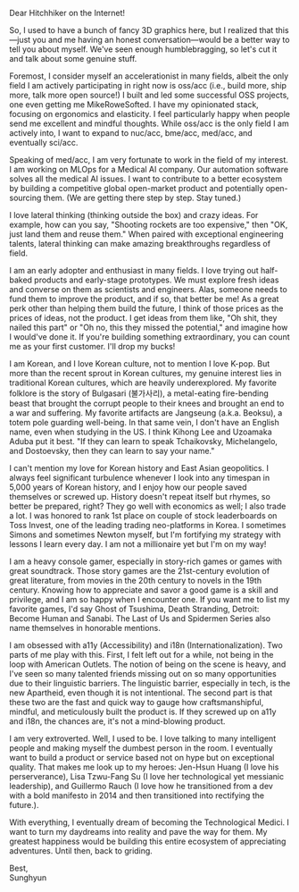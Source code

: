 Dear Hitchhiker on the Internet!

So, I used to have a bunch of fancy 3D graphics here, but I realized that this—just you and me having an honest conversation—would be a better way to tell you about myself. We've seen enough humblebragging, so let's cut it and talk about some genuine stuff.

Foremost, I consider myself an accelerationist in many fields, albeit the only field I am actively participating in right now is oss/acc (i.e., build more, ship more, talk more open source!) I built and led some successful OSS projects, one even getting me MikeRoweSofted. I have my opinionated stack, focusing on ergonomics and elasticity. I feel particularly happy when people send me excellent and mindful thoughts. While oss/acc is the only field I am actively into, I want to expand to nuc/acc, bme/acc, med/acc, and eventually sci/acc.

Speaking of med/acc, I am very fortunate to work in the field of my interest. I am working on MLOps for a Medical AI company. Our automation software solves all the medical AI issues. I want to contribute to a better ecosystem by building a competitive global open-market product and potentially open-sourcing them. (We are getting there step by step. Stay tuned.)

I love lateral thinking (thinking outside the box) and crazy ideas. For example, how can you say, "Shooting rockets are too expensive," then "OK, just land them and reuse them." When paired with exceptional engineering talents, lateral thinking can make amazing breakthroughs regardless of field.

I am an early adopter and enthusiast in many fields. I love trying out half-baked products and early-stage prototypes. We must explore fresh ideas and converse on them as scientists and engineers. Alas, someone needs to fund them to improve the product, and if so, that better be me! As a great perk other than helping them build the future, I think of those prices as the prices of ideas, not the product. I get ideas from them like, "Oh shit, they nailed this part" or "Oh no, this they missed the potential," and imagine how I would've done it. If you're building something extraordinary, you can count me as your first customer. I'll drop my bucks!

I am Korean, and I love Korean culture, not to mention I love K-pop. But more than the recent sprout in Korean cultures, my genuine interest lies in traditional Korean cultures, which are heavily underexplored. My favorite folklore is the story of Bulgasari (불가사리), a metal-eating fire-bending beast that brought the corrupt people to their knees and brought an end to a war and suffering. My favorite artifacts are Jangseung (a.k.a. Beoksu), a totem pole guarding well-being. In that same vein, I don't have an English name, even when studying in the US. I think Kihong Lee and Uzoamaka Aduba put it best. "If they can learn to speak Tchaikovsky, Michelangelo, and Dostoevsky, then they can learn to say your name."

I can't mention my love for Korean history and East Asian geopolitics. I always feel significant turbulence whenever I look into any timespan in 5,000 years of Korean history, and I enjoy how our people saved themselves or screwed up. History doesn't repeat itself but rhymes, so better be prepared, right? They go well with economics as well; I also trade a lot. I was honored to rank 1st place on couple of stock leaderboards on Toss Invest, one of the leading trading neo-platforms in Korea. I sometimes Simons and sometimes Newton myself, but I'm fortifying my strategy with lessons I learn every day. I am not a millionaire yet but I'm on my way!

I am a heavy console gamer, especially in story-rich games or games with great soundtrack. Those story games are the 21st-century evolution of great literature, from movies in the 20th century to novels in the 19th century. Knowing how to appreciate and savor a good game is a skill and privilege, and I am so happy when I encounter one. If you want me to list my favorite games, I'd say Ghost of Tsushima, Death Stranding, Detroit: Become Human and Sanabi. The Last of Us and Spidermen Series also name themselves in honorable mentions.

I am obsessed with a11y (Accessibility) and i18n (Internationalization). Two parts of me play with this. First, I felt left out for a while, not being in the loop with American Outlets. The notion of being on the scene is heavy, and I've seen so many talented friends missing out on so many opportunities due to their linguistic barriers. The linguistic barrier, especially in tech, is the new Apartheid, even though it is not intentional. The second part is that these two are the fast and quick way to gauge how craftsmanshipful, mindful, and meticulously built the product is. If they screwed up on a11y and i18n, the chances are, it's not a mind-blowing product.

I am very extroverted. Well, I used to be. I love talking to many intelligent people and making myself the dumbest person in the room. I eventually want to build a product or service based not on hype but on exceptional quality. That makes me look up to my heroes: Jen-Hsun Huang (I love his perserverance), Lisa Tzwu-Fang Su (I love her technological yet messianic leadership), and Guillermo Rauch (I love how he transitioned from a dev with a bold manifesto in 2014 and then transitioned into rectifying the future.).

With everything, I eventually dream of becoming the Technological Medici. I want to turn my daydreams into reality and pave the way for them. My greatest happiness would be building this entire ecosystem of appreciating adventures. Until then, back to griding.

Best,  
Sunghyun

